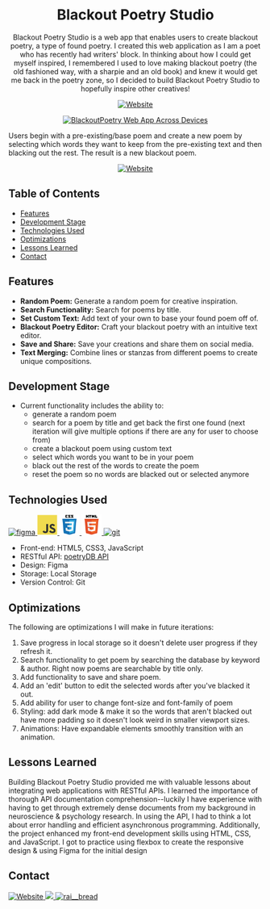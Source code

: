 <h1 align="center">Blackout Poetry Studio</h1>
<p align="center">
  Blackout Poetry Studio is a web app that enables users to create blackout poetry, a type of found poetry. I created this web application as I am a poet who has recently had writers' block. In thinking about how I could get myself inspired, I remembered I used to love making blackout poetry (the old fashioned way, with a sharpie and an old book) and knew it would get me back in the poetry zone, so I decided to build Blackout Poetry Studio to hopefully inspire other creatives!
</p>
<p align="center"> 
  <a href="https://blackout-poetry.netlify.app/" target="blank">
    <img src="https://img.shields.io/badge/Live_Website_Here-625095?&style=for-the-badge" alt="Website">
  </a>
</p>
<p align="center">
  <a href="https://blackout-poetry.netlify.app/" target="_blank">
    <img width="1307" alt="BlackoutPoetry Web App Across Devices" src="https://github.com/raisa-d/BlackoutPoetryStudio/assets/144272001/64c58799-963f-4aae-ac6a-112d46b01cbe">
  </a>
</p>
<p>Users begin with a pre-existing/base poem and create a new poem by selecting which words they want to keep from the pre-existing text and then blacking out the rest. The result is a new blackout poem.</p>

<p align="center"> 
  <a href="https://blackout-poetry.netlify.app/" target="blank">
    <img src="https://img.shields.io/badge/Live_Website_Here-625095?&style=for-the-badge" alt="Website">
  </a>
</p>

## Table of Contents
- [Features](#features)
- [Development Stage](#development-stage)
- [Technologies Used](#technologies-used)
- [Optimizations](#optimizations)
- [Lessons Learned](#lessons-learned)
- [Contact](#contact)

## Features
- **Random Poem:** Generate a random poem for creative inspiration.
- **Search Functionality:** Search for poems by title.
- **Set Custom Text:** Add text of your own to base your found poem off of.
- **Blackout Poetry Editor:** Craft your blackout poetry with an intuitive text editor.
- **Save and Share:** Save your creations and share them on social media.
- **Text Merging:** Combine lines or stanzas from different poems to create unique compositions.

## Development Stage 
- Current functionality includes the ability to: 
  - generate a random poem
  - search for a poem by title and get back the first one found (next iteration will give multiple options if there are any for user to choose from)
  - create a blackout poem using custom text
  - select which words you want to be in your poem
  - black out the rest of the words to create the poem
  - reset the poem so no words are blacked out or selected anymore

## Technologies Used
<a href="https://www.figma.com/" target="_blank" rel="noreferrer"> 
    <img src="https://www.vectorlogo.zone/logos/figma/figma-icon.svg" alt="figma" width="40" height="40"/> 
</a> 
<a href="https://developer.mozilla.org/en-US/docs/Web/JavaScript" target="_blank" rel="noreferrer"> 
    <img src="https://raw.githubusercontent.com/devicons/devicon/master/icons/javascript/javascript-original.svg" alt="javascript" width="40" height="40"/> 
</a> 
<a href="https://www.w3schools.com/css/" target="_blank" rel="noreferrer"> 
  <img src="https://raw.githubusercontent.com/devicons/devicon/master/icons/css3/css3-original-wordmark.svg" alt="css3" width="40" height="40"/> 
</a> 
<a href="https://www.w3.org/html/" target="_blank" rel="noreferrer"> 
  <img src="https://raw.githubusercontent.com/devicons/devicon/master/icons/html5/html5-original-wordmark.svg" alt="html5" width="40" height="40"/> 
</a> 
<a href="https://git-scm.com/" target="_blank" rel="noreferrer"> 
  <img src="https://www.vectorlogo.zone/logos/git-scm/git-scm-icon.svg" alt="git" width="40" height="40"/> 
</a>
<ul>
  <li>Front-end: HTML5, CSS3, JavaScript</li>
  <li>RESTful API: <a href="https://poetrydb.org/index.html" target="_blank">poetryDB API</a></li>
  <li>Design: Figma</li>
  <li>Storage: Local Storage</li>
  <li>Version Control: Git</li>
</ul>

## Optimizations
The following are optimizations I will make in future iterations:
<ol>
  <li>Save progress in local storage so it doesn't delete user progress if they refresh it.</li>
  <li>Search functionality to get poem by searching the database by keyword & author. Right now poems are searchable by title only.</li>
  <li>Add functionality to save and share poem.</li>
  <li>Add an 'edit' button to edit the selected words after you've blacked it out.</li>
  <li>Add ability for user to change font-size and font-family of poem</li>
  <li>Styling: add dark mode & make it so the words that aren't blacked out have more padding so it doesn't look weird in smaller viewport sizes.</li>
  <li>Animations: Have expandable elements smoothly transition with an animation.</li>
</ol>

## Lessons Learned
<p>Building Blackout Poetry Studio provided me with valuable lessons about integrating web applications with RESTful APIs. I learned the importance of thorough API documentation comprehension--luckily I have experience with having to get through extremely dense documents from my background in neuroscience & psychology research. In using the API, I had to think a lot about error handling and efficient asynchronous programming. Additionally, the project enhanced my front-end development skills using HTML, CSS, and JavaScript. I got to practice using flexbox to create the responsive design & using Figma for the initial design</p>

## Contact
<p> 
  <a href="https://raisadorzback.netlify.app/" target="blank">
    <img src="https://img.shields.io/badge/Website-563d7c?&style=for-the-badge" alt="Website">
  </a>
  <a href="https://www.linkedin.com/in/raisa-d/">
    <img src="https://img.shields.io/badge/LinkedIn-046E6D?logo=linkedin&style=for-the-badge">
  </a>
  <a href="https://twitter.com/rai__bread" target="blank">
    <img src="https://img.shields.io/badge/Twitter-563d7c?logo=twitter&style=for-the-badge&logoColor=white" alt="rai__bread" />
  </a> 
</p>
